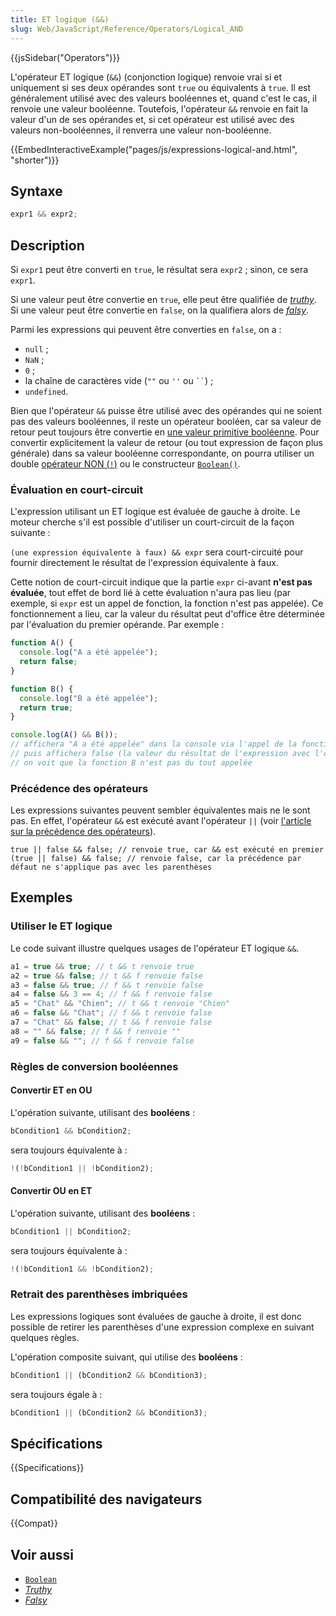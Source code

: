 ```yaml
---
title: ET logique (&&)
slug: Web/JavaScript/Reference/Operators/Logical_AND
---
```


{{jsSidebar("Operators")}}

L'opérateur ET logique (`&&`) (conjonction logique) renvoie vrai si et uniquement si ses deux opérandes sont `true` ou équivalents à `true`. Il est généralement utilisé avec des valeurs booléennes et, quand c'est le cas, il renvoie une valeur booléenne. Toutefois, l'opérateur `&&` renvoie en fait la valeur d'un de ses opérandes et, si cet opérateur est utilisé avec des valeurs non-booléennes, il renverra une valeur non-booléenne.

{{EmbedInteractiveExample("pages/js/expressions-logical-and.html", "shorter")}}

## Syntaxe

```js
expr1 && expr2;
```

## Description

Si `expr1` peut être converti en `true`, le résultat sera `expr2` ; sinon, ce sera `expr1`.

Si une valeur peut être convertie en `true`, elle peut être qualifiée de [_truthy_](/fr/docs/Glossary/Truthy). Si une valeur peut être convertie en `false`, on la qualifiera alors de [_falsy_](/fr/docs/Glossary/Falsy).

Parmi les expressions qui peuvent être converties en `false`, on a :

- `null` ;
- `NaN` ;
- `0` ;
- la chaîne de caractères vide (`""` ou `''` ou ` `` `) ;
- `undefined`.

Bien que l'opérateur `&&` puisse être utilisé avec des opérandes qui ne soient pas des valeurs booléennes, il reste un opérateur booléen, car sa valeur de retour peut toujours être convertie en [une valeur primitive booléenne](/fr/docs/Web/JavaScript/Data_structures#boolean_type). Pour convertir explicitement la valeur de retour (ou tout expression de façon plus générale) dans sa valeur booléenne correspondante, on pourra utiliser un double [opérateur NON (`!`)](/fr/docs/Web/JavaScript/Reference/Operators/Logical_NOT) ou le constructeur [`Boolean()`](/fr/docs/Web/JavaScript/Reference/Global_Objects/Boolean/Boolean).

### Évaluation en court-circuit

L'expression utilisant un ET logique est évaluée de gauche à droite. Le moteur cherche s'il est possible d'utiliser un court-circuit de la façon suivante :

`(une expression équivalente à faux) && expr` sera court-circuité pour fournir directement le résultat de l'expression équivalente à faux.

Cette notion de court-circuit indique que la partie `expr` ci-avant **n'est pas évaluée**, tout effet de bord lié à cette évaluation n'aura pas lieu (par exemple, si `expr` est un appel de fonction, la fonction n'est pas appelée). Ce fonctionnement a lieu, car la valeur du résultat peut d'office être déterminée par l'évaluation du premier opérande. Par exemple :

```js
function A() {
  console.log("A a été appelée");
  return false;
}

function B() {
  console.log("B a été appelée");
  return true;
}

console.log(A() && B());
// affichera "A a été appelée" dans la console via l'appel de la fonction
// puis affichera false (la valeur du résultat de l'expression avec l'opérateur)
// on voit que la fonction B n'est pas du tout appelée
```

### Précédence des opérateurs

Les expressions suivantes peuvent sembler équivalentes mais ne le sont pas. En effet, l'opérateur `&&` est exécuté avant l'opérateur `||` (voir [l'article sur la précédence des opérateurs](/fr/docs/Web/JavaScript/Reference/Operators/Operator_Precedence)).

```js-nolint
true || false && false; // renvoie true, car && est exécuté en premier
(true || false) && false; // renvoie false, car la précédence par défaut ne s'applique pas avec les parenthèses
```

## Exemples

### Utiliser le ET logique

Le code suivant illustre quelques usages de l'opérateur ET logique `&&`.

```js
a1 = true && true; // t && t renvoie true
a2 = true && false; // t && f renvoie false
a3 = false && true; // f && t renvoie false
a4 = false && 3 == 4; // f && f renvoie false
a5 = "Chat" && "Chien"; // t && t renvoie "Chien"
a6 = false && "Chat"; // f && t renvoie false
a7 = "Chat" && false; // t && f renvoie false
a8 = "" && false; // f && f renvoie ""
a9 = false && ""; // f && f renvoie false
```

### Règles de conversion booléennes

#### Convertir ET en OU

L'opération suivante, utilisant des **booléens** :

```js
bCondition1 && bCondition2;
```

sera toujours équivalente à :

```js
!(!bCondition1 || !bCondition2);
```

#### Convertir OU en ET

L'opération suivante, utilisant des **booléens** :

```js
bCondition1 || bCondition2;
```

sera toujours équivalente à :

```js
!(!bCondition1 && !bCondition2);
```

### Retrait des parenthèses imbriquées

Les expressions logiques sont évaluées de gauche à droite, il est donc possible de retirer les parenthèses d'une expression complexe en suivant quelques règles.

L'opération composite suivant, qui utilise des **booléens** :

```js
bCondition1 || (bCondition2 && bCondition3);
```

sera toujours égale à :

```js
bCondition1 || (bCondition2 && bCondition3);
```

## Spécifications

{{Specifications}}

## Compatibilité des navigateurs

{{Compat}}

## Voir aussi

- [`Boolean`](/fr/docs/Web/JavaScript/Reference/Global_Objects/Boolean)
- [_Truthy_](/fr/docs/Glossary/Truthy)
- [_Falsy_](/fr/docs/Glossary/Falsy)
